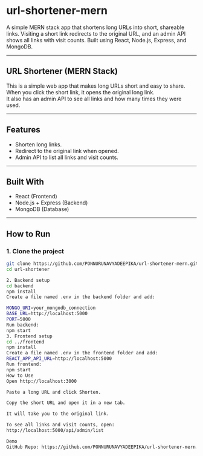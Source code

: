 # url-shortener-mern

A simple MERN stack app that shortens long URLs into short, shareable links. Visiting a short link redirects to the original URL, and an admin API shows all links with visit counts. Built using React, Node.js, Express, and MongoDB.

---

## URL Shortener (MERN Stack)

This is a simple web app that makes long URLs short and easy to share.  
When you click the short link, it opens the original long link.  
It also has an admin API to see all links and how many times they were used.

---

## Features
- Shorten long links.
- Redirect to the original link when opened.
- Admin API to list all links and visit counts.

---

## Built With
- React (Frontend)
- Node.js + Express (Backend)
- MongoDB (Database)

---

## How to Run

### 1. Clone the project

```bash
git clone https://github.com/PONNURUNAVYADEEPIKA/url-shortener-mern.git
cd url-shortener

2. Backend setup
cd backend
npm install
Create a file named .env in the backend folder and add:

MONGO_URI=your_mongodb_connection
BASE_URL=http://localhost:5000
PORT=5000
Run backend:
npm start
3. Frontend setup
cd ../frontend
npm install
Create a file named .env in the frontend folder and add:
REACT_APP_API_URL=http://localhost:5000
Run frontend:
npm start
How to Use
Open http://localhost:3000

Paste a long URL and click Shorten.

Copy the short URL and open it in a new tab.

It will take you to the original link.

To see all links and visit counts, open:
http://localhost:5000/api/admin/list

Demo
GitHub Repo: https://github.com/PONNURUNAVYADEEPIKA/url-shortener-mern.git
